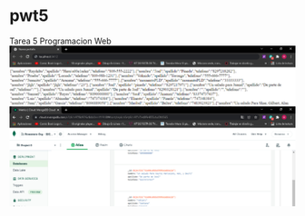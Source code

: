 # pwt5
Tarea 5 Programacion Web
![Mi captura de pantalla](https://github.com/RosannaM1/pwt5/blob/main/servicios%20web/imgs/t5pw.jpg)

